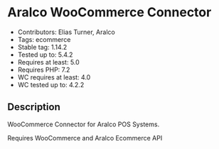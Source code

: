 # Aralco WooCommerce Connector

- Contributors: Elias Turner, Aralco
- Tags: ecommerce
- Stable tag: 1.14.2
- Tested up to: 5.4.2
- Requires at least: 5.0
- Requires PHP: 7.2
- WC requires at least: 4.0
- WC tested up to: 4.2.2

## Description

WooCommerce Connector for Aralco POS Systems.

Requires WooCommerce and Aralco Ecommerce API
